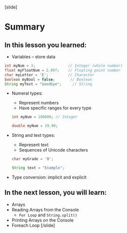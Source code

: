 [slide]
# Summary

## In this lesson you learned:

  - Variables – store data


  ```java
  int myNum = 3;               // Integer (whole number)
  float myFloatNum = 2.99f;    // Floating point number
  char myLetter = 'E';         // Character
  boolean myBool = false;       // Boolean
  String myText = "Goodbye";     // String
  ```

  
  - Numeral types: 
    - Represent numbers
    - Have specific ranges for every type


    ```java
    int myNum = 100000; // Integer
    ```
    
    ```java
    double myNum = 19.99;
    ```


  - String and text types: 
    - Represent text
    - Sequences of Unicode characters

    ```java
    char myGrade = 'B';
    ```

    ```java
    String text = "Example";
    ```

  - Type conversion: implicit and explicit


## In the next lesson, you will learn:
  - Arrays
  - Reading Arrays from the Console
    - `For Loop` and `String.split()`
  - Printing Arrays on the Console
  - Foreach Loop
[/slide]



